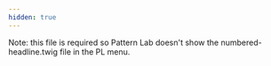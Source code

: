 ```yaml
---
hidden: true
---
```

Note: this file is required so Pattern Lab doesn't show the numbered-headline.twig file in the PL menu.